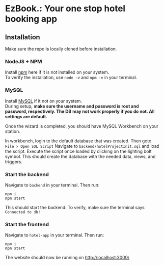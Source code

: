 # EzBook.: Your one stop hotel booking app

## Installation
Make sure the repo is locally cloned before installation.
### NodeJS + NPM
Install [npm](https://nodejs.org/en/download) here if it is not installed on your system.\
To verify the installation, use `node -v` and `npm -v` in your terminal. 

### MySQL
Install [MySQL](https://dev.mysql.com/downloads/installer/) if it not on your system.\
During setup, **make sure the username and password is root and password, respectively. The DB may not work properly if you do not. All settings are default.**

Once the wizard is completed, you should have MySQL Workbench on your station. 

In workbench, login to the default database that was created. Then goto `File > Open SQL Script` Navigate to `backend/hotelProjectInit.sql` and load the script. Execute the script once loaded by clicking on the lighting bolt symbol. This should create the database with the needed data, views, and triggers. 

### Start the backend
Navigate to `backend` in your terminal. Then run:
```
npm i
npm start
```
This should start the backend. To verify, make sure the terminal says `Connected to db!`

### Start the frontend
Navigate to `hotel-app` in your terminal. Then run:
```
npm i
npm start
```

The website should now be running on [http://localhost:3000/](http://localhost:3000/)


